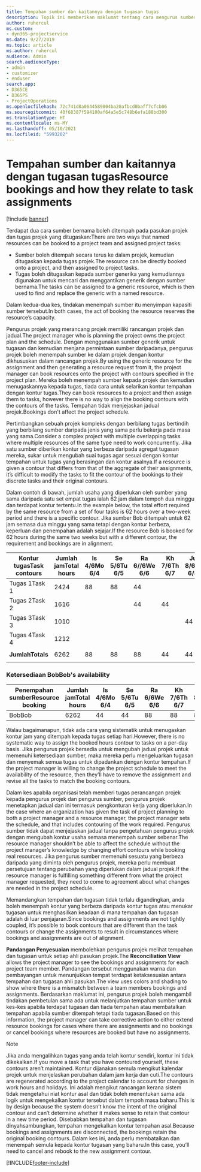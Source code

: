 ```yaml
---
title: Tempahan sumber dan kaitannya dengan tugasan tugas
description: Topik ini memberikan maklumat tentang cara mengurus sumber bernama, tempahan sumber dan tugasan tugas dan kaitannya antara satu sama lain.
author: ruhercul
ms.custom:
- dyn365-projectservice
ms.date: 9/27/2019
ms.topic: article
ms.author: ruhercul
audience: Admin
search.audienceType:
- admin
- customizer
- enduser
search.app:
- D365CE
- D365PS
- ProjectOperations
ms.openlocfilehash: 72c741d8a0644589004ba20afbcd0baff7cfcb06
ms.sourcegitcommit: 40f68387f594180af64a5e5c748b6efa188bd300
ms.translationtype: HT
ms.contentlocale: ms-MY
ms.lasthandoff: 05/10/2021
ms.locfileid: "5993202"
---
```

# <a name="resource-bookings-and-how-they-relate-to-task-assignments"></a><span data-ttu-id="f1a98-103">Tempahan sumber dan kaitannya dengan tugasan tugas</span><span class="sxs-lookup"><span data-stu-id="f1a98-103">Resource bookings and how they relate to task assignments</span></span>

[!include [banner](../includes/psa-now-project-operations.md)]

<span data-ttu-id="f1a98-104">Terdapat dua cara sumber bernama boleh ditempah pada pasukan projek dan tugas projek yang ditugaskan:</span><span class="sxs-lookup"><span data-stu-id="f1a98-104">There are two ways that named resources can be booked to a project team and assigned project tasks:</span></span>

- <span data-ttu-id="f1a98-105">Sumber boleh ditempah secara terus ke dalam projek, kemudian ditugaskan kepada tugas projek.</span><span class="sxs-lookup"><span data-stu-id="f1a98-105">The resource can be directly booked onto a project, and then assigned to project tasks.</span></span>
- <span data-ttu-id="f1a98-106">Tugas boleh ditugaskan kepada sumber generika yang kemudiannya digunakan untuk mencari dan menggantikan generik dengan sumber bernama.</span><span class="sxs-lookup"><span data-stu-id="f1a98-106">The tasks can be assigned to a generic resource, which is then used to find and replace the generic with a named resource.</span></span> 

<span data-ttu-id="f1a98-107">Dalam kedua-dua kes, tindakan menempah sumber itu menyimpan kapasiti sumber tersebut.</span><span class="sxs-lookup"><span data-stu-id="f1a98-107">In both cases, the act of booking the resource reserves the resource’s capacity.</span></span>

<span data-ttu-id="f1a98-108">Pengurus projek yang merancang projek memiliki rancangan projek dan jadual.</span><span class="sxs-lookup"><span data-stu-id="f1a98-108">The project manager who is planning the project owns the project plan and the schedule.</span></span> <span data-ttu-id="f1a98-109">Dengan menggunakan sumber generik untuk tugasan dan kemudian menjana permintaan sumber daripadanya, pengurus projek boleh menempah sumber ke dalam projek dengan kontur dikhususkan dalam rancangan projek.</span><span class="sxs-lookup"><span data-stu-id="f1a98-109">By using the generic resource for the assignment and then generating a resource request from it, the project manager can book resources onto the project with contours specified in the project plan.</span></span> <span data-ttu-id="f1a98-110">Mereka boleh menempah sumber kepada projek dan kemudian menugaskannya kepada tugas, tiada cara untuk selarikan kontur tempahan dengan kontur tugas.</span><span class="sxs-lookup"><span data-stu-id="f1a98-110">They can book resources to a project and then assign them to tasks, however there is no way to align the booking contours with the contours of the tasks.</span></span> <span data-ttu-id="f1a98-111">Tempahan tidak menjejaskan jadual projek.</span><span class="sxs-lookup"><span data-stu-id="f1a98-111">Bookings don't affect the project schedule.</span></span>

<span data-ttu-id="f1a98-112">Pertimbangkan sebuah projek kompleks dengan berbilang tugas bertindih yang berbilang sumber daripada jenis yang sama perlu bekerja pada masa yang sama.</span><span class="sxs-lookup"><span data-stu-id="f1a98-112">Consider a complex project with multiple overlapping tasks where multiple resources of the same type need to work concurrently.</span></span> <span data-ttu-id="f1a98-113">Jika satu sumber diberikan kontur yang berbeza daripada agregat tugasan mereka, sukar untuk mengubah suai tugas agar sesuai dengan kontur tempahan untuk tugas yang berasingan dan kontur asalnya.</span><span class="sxs-lookup"><span data-stu-id="f1a98-113">If a resource is given a contour that differs from that of the aggregate of their assignments, it’s difficult to modify the tasks to fit the contour of the bookings to their discrete tasks and their original contours.</span></span>

<span data-ttu-id="f1a98-114">Dalam contoh di bawah, jumlah usaha yang diperlukan oleh sumber yang sama daripada satu set empat tugas ialah 62 jam dalam tempoh dua minggu dan terdapat kontur tertentu.</span><span class="sxs-lookup"><span data-stu-id="f1a98-114">In the example below, the total effort required by the same resource from a set of four tasks is 62 hours over a two-week period and there is a specific contour.</span></span> <span data-ttu-id="f1a98-115">Jika sumber Bob ditempah untuk 62 jam semasa dua minggu yang sama tetapi dengan kontur berbeza, keperluan dan penempahan adalah sejajar.</span><span class="sxs-lookup"><span data-stu-id="f1a98-115">If the resource Bob is booked for 62 hours during the same two weeks but with a different contour, the requirement and bookings are in alignment.</span></span>

| <span data-ttu-id="f1a98-116">**Kontur tugas**</span><span class="sxs-lookup"><span data-stu-id="f1a98-116">**Task contours**</span></span>    | <span data-ttu-id="f1a98-117">**Jumlah jam**</span><span class="sxs-lookup"><span data-stu-id="f1a98-117">**Total hours**</span></span> | <span data-ttu-id="f1a98-118">Is 4/6</span><span class="sxs-lookup"><span data-stu-id="f1a98-118">Mo 6/4</span></span> | <span data-ttu-id="f1a98-119">Se 5/6</span><span class="sxs-lookup"><span data-stu-id="f1a98-119">Tu 6/5</span></span> | <span data-ttu-id="f1a98-120">Ra 6//6</span><span class="sxs-lookup"><span data-stu-id="f1a98-120">We 6/6</span></span> | <span data-ttu-id="f1a98-121">Kh 7/6</span><span class="sxs-lookup"><span data-stu-id="f1a98-121">Th 6/7</span></span> | <span data-ttu-id="f1a98-122">Ju 8/6</span><span class="sxs-lookup"><span data-stu-id="f1a98-122">Fr 6/8</span></span> | <span data-ttu-id="f1a98-123">Sa 9/6</span><span class="sxs-lookup"><span data-stu-id="f1a98-123">Sa 6/9</span></span> | <span data-ttu-id="f1a98-124">Ah 10/6</span><span class="sxs-lookup"><span data-stu-id="f1a98-124">Su 6/10</span></span> | <span data-ttu-id="f1a98-125">Is 11/6</span><span class="sxs-lookup"><span data-stu-id="f1a98-125">Mo 6/11</span></span> | <span data-ttu-id="f1a98-126">Se 12/6</span><span class="sxs-lookup"><span data-stu-id="f1a98-126">Tu 6/12</span></span> | <span data-ttu-id="f1a98-127">Ra 13/6</span><span class="sxs-lookup"><span data-stu-id="f1a98-127">We 6/13</span></span> | <span data-ttu-id="f1a98-128">Kh 14/6</span><span class="sxs-lookup"><span data-stu-id="f1a98-128">Th 6/14</span></span> | <span data-ttu-id="f1a98-129">Ju 15/6</span><span class="sxs-lookup"><span data-stu-id="f1a98-129">Fr 6/15</span></span> |
|----------------------|-----------------|--------|--------|--------|--------|--------|--------|---------|---------|---------|---------|---------|---------|
| <span data-ttu-id="f1a98-130">Tugas 1</span><span class="sxs-lookup"><span data-stu-id="f1a98-130">Task 1</span></span>               | <span data-ttu-id="f1a98-131">24</span><span class="sxs-lookup"><span data-stu-id="f1a98-131">24</span></span>              | <span data-ttu-id="f1a98-132">8</span><span class="sxs-lookup"><span data-stu-id="f1a98-132">8</span></span>      | <span data-ttu-id="f1a98-133">8</span><span class="sxs-lookup"><span data-stu-id="f1a98-133">8</span></span>      | <span data-ttu-id="f1a98-134">4</span><span class="sxs-lookup"><span data-stu-id="f1a98-134">4</span></span>      |        |        |        |         |         |         | <span data-ttu-id="f1a98-135">4</span><span class="sxs-lookup"><span data-stu-id="f1a98-135">4</span></span>       |         |         |
| <span data-ttu-id="f1a98-136">Tugas 2</span><span class="sxs-lookup"><span data-stu-id="f1a98-136">Task 2</span></span>               | <span data-ttu-id="f1a98-137">16</span><span class="sxs-lookup"><span data-stu-id="f1a98-137">16</span></span>              |        |        | <span data-ttu-id="f1a98-138">4</span><span class="sxs-lookup"><span data-stu-id="f1a98-138">4</span></span>      | <span data-ttu-id="f1a98-139">4</span><span class="sxs-lookup"><span data-stu-id="f1a98-139">4</span></span>      |        |        |         | <span data-ttu-id="f1a98-140">8</span><span class="sxs-lookup"><span data-stu-id="f1a98-140">8</span></span>       |         |         |         |         |
| <span data-ttu-id="f1a98-141">Tugas 3</span><span class="sxs-lookup"><span data-stu-id="f1a98-141">Task 3</span></span>               | <span data-ttu-id="f1a98-142">10</span><span class="sxs-lookup"><span data-stu-id="f1a98-142">10</span></span>              |        |        |        |        | <span data-ttu-id="f1a98-143">4</span><span class="sxs-lookup"><span data-stu-id="f1a98-143">4</span></span>      |        |         |         | <span data-ttu-id="f1a98-144">4</span><span class="sxs-lookup"><span data-stu-id="f1a98-144">4</span></span>       |         | <span data-ttu-id="f1a98-145">2</span><span class="sxs-lookup"><span data-stu-id="f1a98-145">2</span></span>       |         |
| <span data-ttu-id="f1a98-146">Tugas 4</span><span class="sxs-lookup"><span data-stu-id="f1a98-146">Task 4</span></span>               | <span data-ttu-id="f1a98-147">12</span><span class="sxs-lookup"><span data-stu-id="f1a98-147">12</span></span>              |        |        |        |        |        |        |         |         |         | <span data-ttu-id="f1a98-148">4</span><span class="sxs-lookup"><span data-stu-id="f1a98-148">4</span></span>       |         | <span data-ttu-id="f1a98-149">8</span><span class="sxs-lookup"><span data-stu-id="f1a98-149">8</span></span>       |
|                      |                 |        |        |        |        |        |        |         |         |         |         |         |         |
| <span data-ttu-id="f1a98-150">**Jumlah**</span><span class="sxs-lookup"><span data-stu-id="f1a98-150">**Totals**</span></span>           | <span data-ttu-id="f1a98-151">62</span><span class="sxs-lookup"><span data-stu-id="f1a98-151">62</span></span>              | <span data-ttu-id="f1a98-152">8</span><span class="sxs-lookup"><span data-stu-id="f1a98-152">8</span></span>      | <span data-ttu-id="f1a98-153">8</span><span class="sxs-lookup"><span data-stu-id="f1a98-153">8</span></span>      | <span data-ttu-id="f1a98-154">8</span><span class="sxs-lookup"><span data-stu-id="f1a98-154">8</span></span>      | <span data-ttu-id="f1a98-155">4</span><span class="sxs-lookup"><span data-stu-id="f1a98-155">4</span></span>      | <span data-ttu-id="f1a98-156">4</span><span class="sxs-lookup"><span data-stu-id="f1a98-156">4</span></span>      |        |         | <span data-ttu-id="f1a98-157">8</span><span class="sxs-lookup"><span data-stu-id="f1a98-157">8</span></span>       | <span data-ttu-id="f1a98-158">4</span><span class="sxs-lookup"><span data-stu-id="f1a98-158">4</span></span>       | <span data-ttu-id="f1a98-159">8</span><span class="sxs-lookup"><span data-stu-id="f1a98-159">8</span></span>       | <span data-ttu-id="f1a98-160">2</span><span class="sxs-lookup"><span data-stu-id="f1a98-160">2</span></span>       | <span data-ttu-id="f1a98-161">8</span><span class="sxs-lookup"><span data-stu-id="f1a98-161">8</span></span>       |
|                      |                 |        |        |        |        |        |        |         |         |         |         |

### <a name="bobs-availability"></a><span data-ttu-id="f1a98-162">Ketersediaan Bob</span><span class="sxs-lookup"><span data-stu-id="f1a98-162">Bob's availability</span></span>
| <span data-ttu-id="f1a98-163">**Penempahan sumber**</span><span class="sxs-lookup"><span data-stu-id="f1a98-163">**Resource   booking**</span></span> | <span data-ttu-id="f1a98-164">**Jumlah jam**</span><span class="sxs-lookup"><span data-stu-id="f1a98-164">**Total hours**</span></span> | <span data-ttu-id="f1a98-165">Is 4/6</span><span class="sxs-lookup"><span data-stu-id="f1a98-165">Mo 6/4</span></span> | <span data-ttu-id="f1a98-166">Se 5/6</span><span class="sxs-lookup"><span data-stu-id="f1a98-166">Tu 6/5</span></span> | <span data-ttu-id="f1a98-167">Ra 6/6</span><span class="sxs-lookup"><span data-stu-id="f1a98-167">We 6/6</span></span> | <span data-ttu-id="f1a98-168">Kh 7/6</span><span class="sxs-lookup"><span data-stu-id="f1a98-168">Th 6/7</span></span> | <span data-ttu-id="f1a98-169">Ju 8/6</span><span class="sxs-lookup"><span data-stu-id="f1a98-169">Fr 6/8</span></span> | <span data-ttu-id="f1a98-170">Sa 9/6</span><span class="sxs-lookup"><span data-stu-id="f1a98-170">Sa 6/9</span></span> | <span data-ttu-id="f1a98-171">Ah 10/6</span><span class="sxs-lookup"><span data-stu-id="f1a98-171">Su 6/10</span></span> | <span data-ttu-id="f1a98-172">Is 11/6</span><span class="sxs-lookup"><span data-stu-id="f1a98-172">Mo 6/11</span></span> | <span data-ttu-id="f1a98-173">Se 12/6</span><span class="sxs-lookup"><span data-stu-id="f1a98-173">Tu 6/12</span></span> | <span data-ttu-id="f1a98-174">Ra 13/6</span><span class="sxs-lookup"><span data-stu-id="f1a98-174">We 6/13</span></span> | <span data-ttu-id="f1a98-175">Kh 14/6</span><span class="sxs-lookup"><span data-stu-id="f1a98-175">Th 6/14</span></span> | <span data-ttu-id="f1a98-176">Ju 15/6</span><span class="sxs-lookup"><span data-stu-id="f1a98-176">Fr 6/15</span></span> |
|------------------------|-----------------|--------|--------|--------|--------|--------|--------|---------|---------|---------|---------|---------|---------|
| <span data-ttu-id="f1a98-177">Bob</span><span class="sxs-lookup"><span data-stu-id="f1a98-177">Bob</span></span>                    | <span data-ttu-id="f1a98-178">62</span><span class="sxs-lookup"><span data-stu-id="f1a98-178">62</span></span>              | <span data-ttu-id="f1a98-179">4</span><span class="sxs-lookup"><span data-stu-id="f1a98-179">4</span></span>      | <span data-ttu-id="f1a98-180">4</span><span class="sxs-lookup"><span data-stu-id="f1a98-180">4</span></span>      | <span data-ttu-id="f1a98-181">8</span><span class="sxs-lookup"><span data-stu-id="f1a98-181">8</span></span>      | <span data-ttu-id="f1a98-182">8</span><span class="sxs-lookup"><span data-stu-id="f1a98-182">8</span></span>      | <span data-ttu-id="f1a98-183">8</span><span class="sxs-lookup"><span data-stu-id="f1a98-183">8</span></span>      |        |         | <span data-ttu-id="f1a98-184">4</span><span class="sxs-lookup"><span data-stu-id="f1a98-184">4</span></span>       | <span data-ttu-id="f1a98-185">4</span><span class="sxs-lookup"><span data-stu-id="f1a98-185">4</span></span>       | <span data-ttu-id="f1a98-186">8</span><span class="sxs-lookup"><span data-stu-id="f1a98-186">8</span></span>       | <span data-ttu-id="f1a98-187">8</span><span class="sxs-lookup"><span data-stu-id="f1a98-187">8</span></span>       | <span data-ttu-id="f1a98-188">6</span><span class="sxs-lookup"><span data-stu-id="f1a98-188">6</span></span>       |

<span data-ttu-id="f1a98-189">Walau bagaimanapun, tidak ada cara yang sistematik untuk menugaskan kontur jam yang ditempah kepada tugas setiap hari.</span><span class="sxs-lookup"><span data-stu-id="f1a98-189">However, there is no systematic way to assign the booked hours contour to tasks on a per-day basis.</span></span> <span data-ttu-id="f1a98-190">Jika pengurus projek bersedia untuk mengubah jadual projek untuk memenuhi ketersediaan sumber, maka mereka perlu mengeluarkan tugasan dan menyemak semua tugas untuk dipadankan dengan kontur tempahan.</span><span class="sxs-lookup"><span data-stu-id="f1a98-190">If the project manager is willing to change the project schedule to meet the availability of the resource, then they’ll have to remove the assignment and revise all the tasks to match the booking contours.</span></span>

<span data-ttu-id="f1a98-191">Dalam kes apabila organisasi telah memberi tugas perancangan projek kepada pengurus projek dan pengurus sumber, pengurus projek menetapkan jadual dan ini termasuk pengkonturan kerja yang diperlukan.</span><span class="sxs-lookup"><span data-stu-id="f1a98-191">In the case where an organization has given the task of project planning to both a project manager and a resource manager, the project manager sets the schedule, and that includes contouring of the work required.</span></span> <span data-ttu-id="f1a98-192">Pengurus sumber tidak dapat menjejaskan jadual tanpa pengetahuan pengurus projek dengan mengubah kontur usaha semasa menempah sumber sebenar.</span><span class="sxs-lookup"><span data-stu-id="f1a98-192">The resource manager shouldn’t be able to affect the schedule without the project manager’s knowledge by changing effort contours while booking real resources.</span></span> <span data-ttu-id="f1a98-193">Jika pengurus sumber memenuhi sesuatu yang berbeza daripada yang diminta oleh pengurus projek, mereka perlu membuat persetujuan tentang perubahan yang diperlukan dalam jadual projek.</span><span class="sxs-lookup"><span data-stu-id="f1a98-193">If the resource manager is fulfilling something different from what the project manager requested, they need to come to agreement about what changes are needed in the project schedule.</span></span>

<span data-ttu-id="f1a98-194">Memandangkan tempahan dan tugasan tidak terlalu digandingkan, anda boleh menempah kontur yang berbeza daripada kontur tugas atau menukar tugasan untuk menghasilkan keadaan di mana tempahan dan tugasan adalah di luar penjajaran.</span><span class="sxs-lookup"><span data-stu-id="f1a98-194">Since bookings and assignments are not tightly coupled, it’s possible to book contours that are different than the task contours or change the assignments to result in circumstances where bookings and assignments are out of alignment.</span></span>

<span data-ttu-id="f1a98-195">**Pandangan Penyesuaian** membolehkan pengurus projek melihat tempahan dan tugasan untuk setiap ahli pasukan projek.</span><span class="sxs-lookup"><span data-stu-id="f1a98-195">The **Reconciliation View** allows the project manager to see the bookings and assignments for each project team member.</span></span> <span data-ttu-id="f1a98-196">Pandangan tersebut menggunakan warna dan pembayangan untuk menunjukkan tempat terdapat ketaksesuaian antara tempahan dan tugasan ahli pasukan.</span><span class="sxs-lookup"><span data-stu-id="f1a98-196">The view uses colors and shading to show where there is a mismatch between a team members bookings and assignments.</span></span> <span data-ttu-id="f1a98-197">Berdasarkan maklumat ini, pengurus projek boleh mengambil tindakan pembetulan sama ada untuk melanjutkan tempahan sumber untuk kes-kes apabila terdapat tugasan dan tiada tempahan atau membatalkan tempahan apabila sumber ditempah tetapi tiada tugasan.</span><span class="sxs-lookup"><span data-stu-id="f1a98-197">Based on this information, the project manager can take corrective action to either extend resource bookings for cases where there are assignments and no bookings or cancel bookings where resources are booked but have no assignments.</span></span>

> [!NOTE]
> <span data-ttu-id="f1a98-198">Jika anda mengalihkan tugas yang anda telah kontur sendiri, kontur ini tidak dikekalkan.</span><span class="sxs-lookup"><span data-stu-id="f1a98-198">If you move a task that you have contoured yourself, these contours aren’t maintained.</span></span> <span data-ttu-id="f1a98-199">Kontur dijanakan semula mengikut kalendar projek untuk menjelaskan perubahan dalam jam kerja dan cuti.</span><span class="sxs-lookup"><span data-stu-id="f1a98-199">The contours are regenerated according to the project calendar to account for changes in work hours and holidays.</span></span> <span data-ttu-id="f1a98-200">Ini adalah mengikut rancangan kerana sistem tidak mengetahui niat kontur asal dan tidak boleh menentukan sama ada logik untuk mengekalkan kontur tersebut dalam tempoh masa baharu.</span><span class="sxs-lookup"><span data-stu-id="f1a98-200">This is by design because the system doesn’t know the intent of the original contour and can’t determine whether it makes sense to retain that contour in a new time period.</span></span> <span data-ttu-id="f1a98-201">Disebabkan tempahan dan tugasan dinyahsambungkan, tempahan mengekalkan kontur tempahan asal.</span><span class="sxs-lookup"><span data-stu-id="f1a98-201">Because bookings and assignments are disconnected, the bookings retain the original booking contours.</span></span> <span data-ttu-id="f1a98-202">Dalam kes ini, anda perlu membatalkan dan menempah semula kepada kontur tugasan yang baharu.</span><span class="sxs-lookup"><span data-stu-id="f1a98-202">In this case, you’ll need to cancel and rebook to the new assignment contour.</span></span>



[!INCLUDE[footer-include](../includes/footer-banner.md)]
